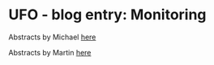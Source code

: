 # UFO - blog entry: Monitoring

Abstracts by Michael [here](https://github.com/KLMM-LSD/UFO-blog-entry-Michael-Martin/blob/master/Abstracts/michael.md)

Abstracts by Martin [here](https://github.com/KLMM-LSD/UFO-blog-entry-Michael-Martin/blob/master/Abstracts/martin.md)

